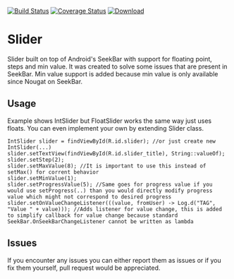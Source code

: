 [![Build Status](https://travis-ci.org/adsamcik/Slider.svg?branch=master)](https://travis-ci.org/adsamcik/Slider)
[![Coverage Status](https://coveralls.io/repos/github/adsamcik/Slider/badge.svg?branch=master)](https://coveralls.io/github/adsamcik/Slider?branch=master)
[ ![Download](https://api.bintray.com/packages/adsamcik/android-component-extensions/slider/images/download.svg) ](https://bintray.com/adsamcik/android-component-extensions/slider/_latestVersion)

# Slider
Slider built on top of Android's SeekBar with support for floating point, steps and min value. It was created to solve some issues that are present in SeekBar. Min value support is added because min value is only available since Nougat on SeekBar.

## Usage
Example shows IntSlider but FloatSlider works the same way just uses floats. You can even implement your own by extending Slider class.

    IntSlider slider = findViewById(R.id.slider); //or just create new IntSlider(...)
    slider.setTextView(findViewById(R.id.slider_title), String::valueOf);
    slider.setStep(2);
    slider.setMaxValue(8); //It is important to use this instead of setMax() for corrent behavior
    slider.setMinValue(1);
    slider.setProgressValue(5); //Same goes for progress value if you would use setProgress(..) than you would directly modify progress value which might not correspond to desired progress
    slider.setOnValueChangeListener(((value, fromUser) -> Log.d("TAG", "Value " + value))); //Adds listener for value change, this is added to simplify callback for value change because standard SeekBar.OnSeekBarChangeListener cannot be written as lambda
    
## Issues

If you encounter any issues you can either report them as issues or if you fix them yourself, pull request would be appreciated.
